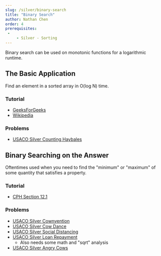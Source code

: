 ```yaml
---
slug: /silver/binary-search
title: "Binary Search"
author: Nathan Chen
order: 4
prerequisites: 
 - 
     - Silver - Sorting
---
```


Binary search can be used on monotonic functions for a logarithmic runtime.

<!-- END DESCRIPTION -->

## The Basic Application

Find an element in a sorted array in O(log N) time.
### Tutorial

- [GeeksForGeeks](https://www.geeksforgeeks.org/binary-search/)
- [Wikipedia](https://en.wikipedia.org/wiki/Binary_search_algorithm)
### Problems
 - [USACO Silver Counting Haybales](http://www.usaco.org/index.php?page=viewproblem2&cpid=666)
 
 ## Binary Searching on the Answer
 Oftentimes used when you need to find the "minimum" or "maximum" of some quantity that satisfies a property.
  ### Tutorial
  - [CPH Section 12.1](https://www.overleaf.com/project/5e73f65cde1d010001224d8a)
### Problems
- [USACO Silver Cownvention](http://www.usaco.org/index.php?page=viewproblem2&cpid=858)
- [USACO Silver Cow Dance](http://www.usaco.org/index.php?page=viewproblem2&cpid=690)
- [USACO Silver Social Distancing](http://www.usaco.org/index.php?page=viewproblem2&cpid=1038)
- [USACO Silver Loan Repayment](http://www.usaco.org/index.php?page=viewproblem2&cpid=991)
	- Also needs some math and "sqrt" analysis
- [USACO Silver Angry Cows](http://usaco.org/index.php?page=viewproblem2&cpid=594)
